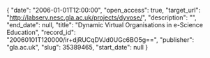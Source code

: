 {
  "date": "2006-01-01T12:00:00", 
  "open_access": true, 
  "target_url": "http://labserv.nesc.gla.ac.uk/projects/dyvose/", 
  "description": "", 
  "end_date": null, 
  "title": "Dynamic Virtual Organisations in e-Science Education", 
  "record_id": "20060101T120000/ir+djRUCqDVJd0UGc6BO5g==", 
  "publisher": "gla.ac.uk", 
  "slug": 35389465, 
  "start_date": null
}

